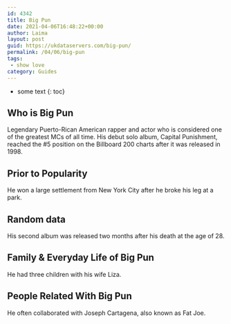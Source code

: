 ```yaml
---
id: 4342
title: Big Pun
date: 2021-04-06T16:48:22+00:00
author: Laima
layout: post
guid: https://ukdataservers.com/big-pun/
permalink: /04/06/big-pun
tags:
 - show love
category: Guides
---
```


* some text
{: toc}


## Who is Big Pun
                  
                  
                  
Legendary Puerto-Rican American rapper and actor who is considered one of the greatest MCs of all time. His debut solo album, Capital Punishment, reached the #5 position on the Billboard 200 charts after it was released in 1998.
                  
              
            
              
            
                
                
                
## Prior to Popularity
                  
                  
                  
He won a large settlement from New York City after he broke his leg at a park.
                  
              
            
              
            
                
                
                
## Random data
                  
                  
                  
His second album was released two months after his death at the age of 28.
                  
              
            
              
            
                
                
                
## Family & Everyday Life of Big Pun
                  
                  
                  
He had three children with his wife Liza.
                  
              
            
              
            
                
                
                
## People Related With Big Pun
                  
                  
                  
He often collaborated with Joseph Cartagena, also known as Fat Joe.
                  
              
            
              
            
                
              
            
              
              
            
            
              
            
          
          
          